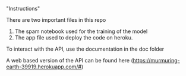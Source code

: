 "Instructions" 

There are two important files in this repo
1. The spam notebook used for the training of the model
2. The app file used to deploy the code on heroku.

To interact with the API, use the documentation in the doc folder

A web based version of the API can be found here (https://murmuring-earth-39919.herokuapp.com/#)

